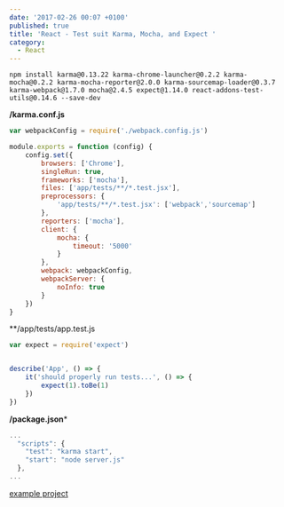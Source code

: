 ```yaml
---
date: '2017-02-26 00:07 +0100'
published: true
title: 'React - Test suit Karma, Mocha, and Expect '
category:
  - React
---
```

```
npm install karma@0.13.22 karma-chrome-launcher@0.2.2 karma-mocha@0.2.2 karma-mocha-reporter@2.0.0 karma-sourcemap-loader@0.3.7 karma-webpack@1.7.0 mocha@2.4.5 expect@1.14.0 react-addons-test-utils@0.14.6 --save-dev
```

**/karma.conf.js**

```js
var webpackConfig = require('./webpack.config.js')

module.exports = function (config) {
    config.set({
        browsers: ['Chrome'],
        singleRun: true,
        frameworks: ['mocha'],
        files: ['app/tests/**/*.test.jsx'],
        preprocessors: {
            'app/tests/**/*.test.jsx': ['webpack','sourcemap']
        },
        reporters: ['mocha'],
        client: {
            mocha: {
                timeout: '5000'
            }
        },
        webpack: webpackConfig,
        webpackServer: {
            noInfo: true
        }
    })
}
```

**/app/tests/app.test.js

```js
var expect = require('expect')


describe('App', () => {
    it('should properly run tests...', () => {
        expect(1).toBe(1)
    })
})
```

**/package.json***

```js
...
  "scripts": {
    "test": "karma start",
    "start": "node server.js"
  },
...
```

[example project](https://github.com/AndreeDeveldoeRay/reacttesting)
